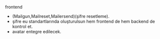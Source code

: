 frontend

- (Mailgun,Mailreset,Mailersend)(şifre resetleme).
- şifre eu standartlarında oluşturulsun hem frontend de hem backend de kontrol et.
- avatar entegre edilecek.

